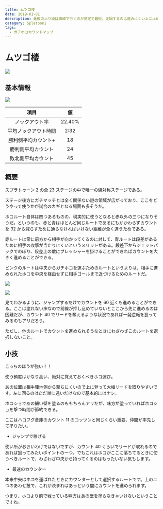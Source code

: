```yaml
---
title: ムツゴ楼
date: 2019-01-01
description: 最後の上り坂は直線で行くのが安定で最短、迂回するのは進みにくい上に止められやすいので、基本的には選択肢になりえません
category: Splatoon2
tags:
  - ガチホコカウントマップ
---
```


# ムツゴ楼

![](https://pbs.twimg.com/media/EcUz6S_XYAEEOJ2?format=png)

## 基本情報

![](https://pbs.twimg.com/media/EV-GqMIXgAIPxoq?format=png)

|         項目         |   値   |
| :------------------: | :----: |
|    ノックアウト率    | 22.40% |
| 平均ノックアウト時間 |  2:32  |
| 勝利側平均カウント+  |   18   |
|  勝利側平均カウント  |   24   |
|  敗北側平均カウント  |   45   |

## 概要

スプラトゥーン 2 の全 23 ステージの中で唯一の線対称ステージである。

ステージ後方にガチマッチとは全く関係ない謎の領域が広がっており、ここをどうやって使うかが試合のカギとなる場面も多そうだ。

ホコルート自体は四つあるものの、現実的に使うとなると赤以外の三つになりそうだ。というのも、赤と青はほとんど同じルートであるにもかかわらずカウントを 32 から減らすために通らなければいけない距離が全く違うためである。

赤ルートは常に前方から相手が向かってくるのに対して、青ルートは段差があるために相手の攻撃が当たりにくいというメリットがある。段差下からジェットパックでのぼり、段差上の敵にプレッシャーを掛けることができればカウントを大きく進めることができる。

ピンクのルートは中央からガチホコを運ぶためのルートというよりは、相手に進められたホコを中央を経由せずに相手ゴールまで近づけるためのルートだ。

![](https://pbs.twimg.com/media/E3GWMQYUUAIFYBj?format=png)

![](https://pbs.twimg.com/media/E3GWN3XUcAMRNu-?format=png)

見てわかるように、ジャンプするだけでカウントを 60 近くも進めることができる。ここは塗れない床なので前線が押し込めていないとここから先に進めるのは困難だが、カウント 40 でリードを奪えるような状況であれば一発逆転を狙ってみるのもアリだろう。

ただし、他のルートでカウントを進められそうなときにわざわざこのルートを選択しないこと。

## 小技

こっちのほうが強い！！

使う頻度はかなり高い、絶対に覚えておくべきホコ運び。

あの位置は相手陣地側から撃ちにくいので上に登って大幅リードを取りやすいです。左に回るのはただ単に遠いだけなので基本的にはナシ。

ホコショであの細い壁を塗るのももちろんアリだが、味方が塗っていればホコショを撃つ時間が節約できる。

ここはハコフグ倉庫のカウント 11 のコッツンと同じくらい重要、仲間が率先して塗りたい。

- ジャンプで稼げる

使い所がおおいわけではないですが、カウント 40 くらいでリードが取れるのであれば狙ってみたいポイントの一つ。でもこれはホコがここに落ちてるときに使うべきルートで、わざわざ中央から持ってくるのはもったいない気もします。

- 最速のカウンター

本来中央はホコを運ばれたときにカウンターとして選択するルートです。上の二つのあわせ技で、これが決まればあっという間にカウントを進められます。

つまり、ホコより前で戦っている味方はあの壁を塗らなきゃいけないということですね。
